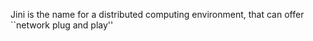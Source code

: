 
Jini is the name for a distributed computing environment, that can offer ``network plug and play''
